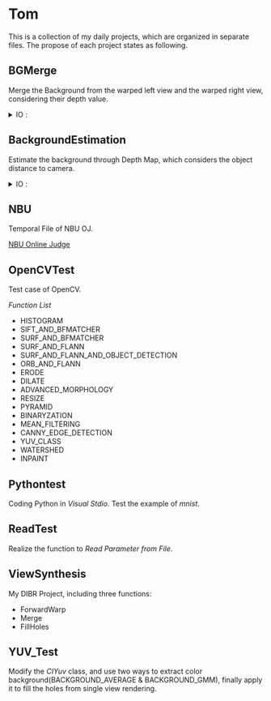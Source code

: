 # Tom

This is a collection of my daily projects, which are organized in separate files. The propose of each project states as following.

## BGMerge

Merge the Background from the warped left view and the warped right view, considering their depth value.

<details>
<summary>IO :</summary>

  - Input : 
    - Left View Warped Background Color Image
	- Left View Warped Background Depth Map
	- Right View Warped Background Color Image
	- Right View Warped Background Depth Map
  - Output : 
    - Merged Virtual View Background Color Image
	- Merged Virtual View Background Depth Map
	
</details>

## BackgroundEstimation

Estimate the background through Depth Map, which considers the object distance to camera.

<details>
<summary>IO :</summary>

  - Input : 
    - A Certain View Color Image
	- A Certain View Depth Map
  - Output : 
    - Certain View Background Color Image
	- Certain View Background Depth Map
	
</details>

## NBU

Temporal File of NBU OJ.

[NBU Online Judge](http://www.nbuoj.com/v8.8/Home/Home.php)

## OpenCVTest

Test case of OpenCV.

  *Function List* 
  
  - HISTOGRAM
  - SIFT_AND_BFMATCHER
  - SURF_AND_BFMATCHER
  - SURF_AND_FLANN
  - SURF_AND_FLANN_AND_OBJECT_DETECTION
  - ORB_AND_FLANN
  - ERODE
  - DILATE
  - ADVANCED_MORPHOLOGY
  - RESIZE
  - PYRAMID
  - BINARYZATION
  - MEAN_FILTERING
  - CANNY_EDGE_DETECTION
  - YUV_CLASS
  - WATERSHED
  - INPAINT
  
## Pythontest

Coding Python in *Visual Stdio*. Test the example of *mnist*.

## ReadTest

Realize the function to *Read Parameter from File*.

## ViewSynthesis

My DIBR Project, including three functions: 

  - ForwardWarp
  - Merge
  - FillHoles
  
## YUV_Test

Modify the *CIYuv* class, and use two ways to extract color background(BACKGROUND_AVERAGE & BACKGROUND_GMM), finally apply it to fill the holes from single view rendering.
